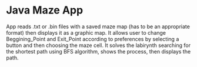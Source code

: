 # Java Maze App
App reads .txt or .bin files with a saved maze map (has to be an appropriate format) then displays it as a graphic map. 
It allows user to change Beggining_Point and Exit_Point according to preferences by selecting a button and then choosing the maze cell.
It solves the labirynth searching for the shortest path using BFS algorithm, shows the process, then displays the path.
